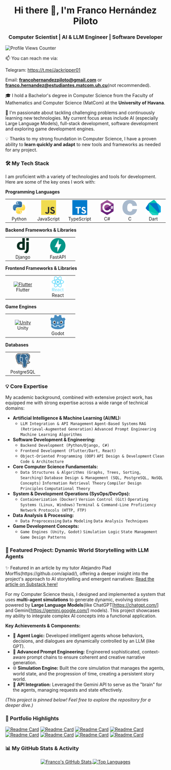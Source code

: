 <h1 align="center">Hi there 👋, I'm Franco Hernández Piloto</h1>
<h3 align="center">Computer Scientist | AI & LLM Engineer | Software Developer</h3>

<!-- Optional: Replace this comment with an <img> tag for your own banner if you like -->
<!-- Example: <img width="100%" src="YOUR_BANNER_URL_HERE" alt="Banner" /> -->

<p align="left">
  <!-- Replace 'your-github-username' with your actual GitHub username -->
  <img src="https://komarev.com/ghpvc/?username=your-github-username&label=Profile%20Views&color=0e75b6&style=flat" alt="Profile Views Counter"/>
</p>

📫 You can reach me via:

Telegram: https://t.me/Jackripper01

Email: **francohernandezpiloto@gmail.com** or **franco.hernandez@estudiantes.matcom.uh.cu**(not recommended).

🎓 I hold a Bachelor's degree in Computer Science from the Faculty of Mathematics and Computer Science (MatCom) at the **University of Havana**.

🌱 I'm passionate about tackling challenging problems and continuously learning new technologies. My current focus areas include AI (especially Large Language Models), full-stack development, software development and exploring game development engines.

💡 Thanks to my strong foundation in Computer Science, I have a proven ability to **learn quickly and adapt** to new tools and frameworks as needed for any project.

<!-- Optional: Add a fun GIF here if you like! -->
<!-- Example: <img src="YOUR_GIF_URL_HERE" alt="Coding GIF" width="300px" /> -->

<h3 align="left">🛠️ My Tech Stack</h3>
<p>I am proficient with a variety of technologies and tools for development. Here are some of the key ones I work with:</p>

**Programming Languages**
<table>
  <tr>
    <td align="center" width="96">
      <a href="https://www.python.org" target="_blank" rel="noreferrer">
        <img src="https://raw.githubusercontent.com/devicons/devicon/master/icons/python/python-original.svg" width="48" height="48" alt="Python" />
      </a>
      <br>Python
    </td>
    <td align="center" width="96">
      <a href="https://developer.mozilla.org/en-US/docs/Web/JavaScript" target="_blank" rel="noreferrer">
        <img src="https://raw.githubusercontent.com/devicons/devicon/master/icons/javascript/javascript-original.svg" width="48" height="48" alt="JavaScript" />
      </a>
      <br>JavaScript
    </td>
    <td align="center" width="96">
      <a href="https://www.typescriptlang.org/" target="_blank" rel="noreferrer">
        <img src="https://raw.githubusercontent.com/devicons/devicon/master/icons/typescript/typescript-original.svg" width="48" height="48" alt="TypeScript" />
      </a>
      <br>TypeScript
    </td>
    <td align="center" width="96">
      <a href="https://dotnet.microsoft.com/apps/aspnet/web-apps/csharp" target="_blank" rel="noreferrer">
        <img src="https://raw.githubusercontent.com/devicons/devicon/master/icons/csharp/csharp-original.svg" width="48" height="48" alt="C#" />
      </a>
      <br>C#
    </td>
     <td align="center" width="96">
      <a href="https://en.wikipedia.org/wiki/C_(programming_language)" target="_blank" rel="noreferrer">
        <img src="https://raw.githubusercontent.com/devicons/devicon/master/icons/c/c-original.svg" width="48" height="48" alt="C" />
      </a>
      <br>C
    </td>
    <td align="center" width="96">
      <a href="https://dart.dev/" target="_blank" rel="noreferrer">
        <img src="https://raw.githubusercontent.com/devicons/devicon/master/icons/dart/dart-original.svg" width="48" height="48" alt="Dart" />
      </a>
      <br>Dart
    </td>
  </tr>
</table>

**Backend Frameworks & Libraries**
<table>
  <tr>
    <td align="center" width="96">
      <a href="https://www.djangoproject.com/" target="_blank" rel="noreferrer">
        <img src="https://raw.githubusercontent.com/devicons/devicon/master/icons/django/django-plain.svg" width="48" height="48" alt="Django" />
      </a>
      <br>Django
    </td>
    <td align="center" width="96">
      <a href="https://fastapi.tiangolo.com/" target="_blank" rel="noreferrer">
        <img src="https://raw.githubusercontent.com/devicons/devicon/master/icons/fastapi/fastapi-original.svg" width="48" height="48" alt="FastAPI" />
      </a>
      <br>FastAPI
    </td>
    <!-- If you want to add MockAPI, consider if you have an icon or if it fits this table.
         It's often a concept or a tool/service rather than a "framework" like Django/FastAPI.
         If you mean a specific tool for mocking, you could add it to a "Tools" section if you create one,
         or simply mention API mocking proficiency in your Core Expertise. -->
  </tr>
</table>

**Frontend Frameworks & Libraries**
<table>
  <tr>
    <td align="center" width="96">
      <a href="https://flutter.dev" target="_blank" rel="noreferrer">
        <img src="https://www.vectorlogo.zone/logos/flutterio/flutterio-icon.svg" width="48" height="48" alt="Flutter" />
      </a>
      <br>Flutter
    </td>
    <td align="center" width="96">
      <a href="https://reactjs.org/" target="_blank" rel="noreferrer">
        <img src="https://raw.githubusercontent.com/devicons/devicon/master/icons/react/react-original-wordmark.svg" alt="react" width="48" height="48"/>
      </a>
      <br>React
    </td>
  </tr>
</table>

**Game Engines**
<table>
  <tr>
    <td align="center" width="96">
      <a href="https://unity.com/" target="_blank" rel="noreferrer">
        <img src="https://www.vectorlogo.zone/logos/unity3d/unity3d-icon.svg" width="48" height="48" alt="Unity" />
      </a>
      <br>Unity
    </td>
    <td align="center" width="96">
      <a href="https://godotengine.org/" target="_blank" rel="noreferrer">
        <img src="https://raw.githubusercontent.com/devicons/devicon/master/icons/godot/godot-original.svg" width="48" height="48" alt="Godot" />
      </a>
      <br>Godot
    </td>
  </tr>
</table>

**Databases**
<table>
  <tr>
    <td align="center" width="96">
      <a href="https://www.postgresql.org" target="_blank" rel="noreferrer">
        <img src="https://raw.githubusercontent.com/devicons/devicon/master/icons/postgresql/postgresql-original.svg" width="48" height="48" alt="PostgreSQL" />
      </a>
      <br>PostgreSQL
    </td>
  </tr>
</table>

<h3 align="left">💡 Core Expertise</h3>

<p>My academic background, combined with extensive project work, has equipped me with strong expertise across a wide range of technical domains:</p>

- **Artificial Intelligence & Machine Learning (AI/ML):**
  - `LLM Integration & API Management` `Agent-Based Systems` `RAG (Retrieval-Augmented Generation)` `Advanced Prompt Engineering` `Machine Learning Algorithms`
- **Software Development & Engineering:**
  - `Backend Development (Python/Django, C#)`
  - `Frontend Development (Flutter/Dart, React)` <!-- EDITED THIS LINE -->
  - `Object-Oriented Programming (OOP)` `API Design & Development` `Clean Code & Architecture`
- **Core Computer Science Fundamentals:**
  - `Data Structures & Algorithms (Graphs, Trees, Sorting, Searching)` `Database Design & Management (SQL, PostgreSQL, NoSQL Concepts)` `Information Retrieval Theory` `Compiler Design Principles` `Computational Theory`
- **System & Development Operations (SysOps/DevOps):**
  - `Containerization (Docker)` `Version Control (Git)` `Operating Systems (Linux, Windows)` `Terminal & Command-Line Proficiency` `Network Protocols (HTTP, FTP)`
- **Data Analysis & Processing:**
  - `Data Preprocessing` `Data Modeling` `Data Analysis Techniques`
- **Game Development Concepts:**
  - `Game Engines (Unity, Godot)` `Simulation Logic` `State Management` `Game Design Patterns`

<h3 align="left">🚀 Featured Project: Dynamic World Storytelling with LLM Agents</h3>

<p>
  ✨ Featured in an article by my tutor Alejandro Piad Morffis(https://github.com/apiad/), offering a deeper insight into the project's approach to AI storytelling and emergent narratives:
  <a href="https://blog.apiad.net/p/ai-storytelling-1" target="_blank">Read the article on Substack here!</a>
  
  For my Computer Science thesis, I designed and implemented a system that uses <strong>multi-agent simulations</strong> to generate dynamic, evolving stories powered by <strong>Large Language Models</strong>(like ChatGPT[https://chatgpt.com/] and Gemini[https://gemini.google.com/] models). This project showcases my ability to integrate complex AI concepts into a functional application.
</p>

**Key Achievements & Components:**
<ul>
  <li>🧠 <strong>Agent Logic:</strong> Developed intelligent agents whose behaviors, decisions, and dialogues are dynamically controlled by an LLM (like GPT).</li>
  <li>💬 <strong>Advanced Prompt Engineering:</strong> Engineered sophisticated, context-aware prompt chains to ensure coherent and creative narrative generation.</li>
  <li>🌐 <strong>Simulation Engine:</strong> Built the core simulation that manages the agents, world state, and the progression of time, creating a persistent story world.</li>
  <li>🔗 <strong>API Integration:</strong> Leveraged the Gemini API to serve as the "brain" for the agents, managing requests and state effectively.</li>
</ul>
<p><em>(This project is pinned below! Feel free to explore the repository for a deeper dive.)</em>
</p>


<h3 align="left">🚀 Portfolio Highlights</h3>

<!--
Here's where you can list your projects!
You can simply list them with links, or use more advanced methods.

**Simple List Example:**
*   **[Project Name 1](https://github.com/your-github-username/project-repo-1):** A brief description of what this project does. Built with [Tech Stack].
*   **[Project Name 2](https://github.com/your-github-username/project-repo-2):** Another cool project focusing on [Key Feature]. Uses [Language/Framework].

**Using GitHub Readme Stats Project Pins (Recommended for stats):**
Check out: https://github.com/anuraghazra/github-readme-stats#github-extra-pins
You can generate code like this (replace values):
[![Readme Card](https://github-readme-stats.vercel.app/api/pin/?username=your-github-username&repo=your-repo-name&theme=radical)](https://github.com/your-github-username/your-repo-name)

Add your project links and descriptions below this comment.
-->
[![Readme Card](https://github-readme-stats.vercel.app/api/pin/?username=JackRipper01&repo=Dynamic-World-Story-using-LLM-Agent-Based-Simulation&theme=radical&hide_border=true&v=1)](https://github.com/JackRipper01/Dynamic-World-Story-using-LLM-Agent-Based-Simulation)
  [![Readme Card](https://github-readme-stats.vercel.app/api/pin/?username=JackRipper01&repo=Information-Retrieval-System-2024&theme=radical&hide_border=true&v=1)](https://github.com/JackRipper01/Information-Retrieval-System-2024)
  [![Readme Card](https://github-readme-stats.vercel.app/api/pin/?username=JackRipper01&repo=Decentralizated-FTP-Server&theme=radical&hide_border=true&v=1)](https://github.com/JackRipper01/Decentralizated-FTP-Server)
  [![Readme Card](https://github-readme-stats.vercel.app/api/pin/?username=JackRipper01&repo=Compiler-Development&theme=radical&hide_border=true&v=1)](https://github.com/JackRipper01/Compiler-Development)
  [![Readme Card](https://github-readme-stats.vercel.app/api/pin/?username=JackRipper01&repo=HTTP-Protocol-Client-Implementation-from-Scratch&theme=radical&hide_border=true&v=1)](https://github.com/JackRipper01/HTTP-Protocol-Client-Implementation-from-Scratch)
  [![Readme Card](https://github-readme-stats.vercel.app/api/pin/?username=JackRipper01&repo=yugioh_tournament&theme=radical&hide_border=true&v=1)](https://github.com/JackRipper01/yugioh_tournament)
  [![Readme Card](https://github-readme-stats.vercel.app/api/pin/?username=JackRipper01&repo=PDF-to-TXT&theme=radical&hide_border=true&v=1)](https://github.com/JackRipper01/PDF-to-TXT)
  [![Readme Card](https://github-readme-stats.vercel.app/api/pin/?username=JackRipper01&repo=CLI-Turn-Card-Based-Game&theme=radical&hide_border=true&v=1)](https://github.com/JackRipper01/CLI-Turn-Card-Based-Game)

<h3 align="left">📊 My GitHub Stats & Activity</h3>

<p align="center">
  <!-- GitHub Stats Card -->
  <a href="https://github.com/anuraghazra/github-readme-stats">
    <img align="center" src="https://github-readme-stats.vercel.app/api?username=JackRipper01&show_icons=true&locale=en&theme=radical&include_all_commits=true&count_private=true" alt="Franco's GitHub Stats" />
  </a>
  <!-- Top Languages Card -->
  <a href="https://github.com/anuraghazra/github-readme-stats">
    <img align="center" src="https://github-readme-stats.vercel.app/api/top-langs?username=JackRipper01&show_icons=true&locale=en&layout=compact&theme=radical" alt="Top Languages" />
  </a>
</p>

<!-- Optional: Add links to other profiles like LinkedIn -->
<!-- <h3 align="left">Connect with me:</h3>
<p align="left">
<a href="https://linkedin.com/in/your-linkedin-profile" target="blank"><img align="center" src="https://raw.githubusercontent.com/rahuldkjain/github-profile-readme-generator/master/src/images/icons/Social/linked-in-alt.svg" alt="your-linkedin-profile" height="30" width="40" /></a>
</p> -->
